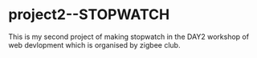 # project2--STOPWATCH
This is my second project of making stopwatch in the DAY2 workshop of web devlopment which is organised by zigbee club.
